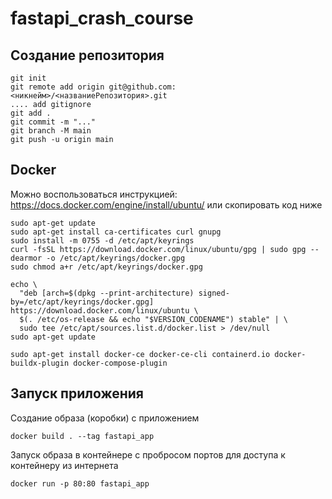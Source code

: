 # fastapi_crash_course

## Создание репозитория

````
git init
git remote add origin git@github.com:<никнейм>/<названиеРепозитория>.git
.... add gitignore
git add .
git commit -m "..."
git branch -M main
git push -u origin main
````

## Docker

Можно воспользоваться инструкцией: https://docs.docker.com/engine/install/ubuntu/ или скопировать код ниже

````
sudo apt-get update
sudo apt-get install ca-certificates curl gnupg
sudo install -m 0755 -d /etc/apt/keyrings
curl -fsSL https://download.docker.com/linux/ubuntu/gpg | sudo gpg --dearmor -o /etc/apt/keyrings/docker.gpg
sudo chmod a+r /etc/apt/keyrings/docker.gpg

echo \
  "deb [arch=$(dpkg --print-architecture) signed-by=/etc/apt/keyrings/docker.gpg] https://download.docker.com/linux/ubuntu \
  $(. /etc/os-release && echo "$VERSION_CODENAME") stable" | \
  sudo tee /etc/apt/sources.list.d/docker.list > /dev/null
sudo apt-get update

sudo apt-get install docker-ce docker-ce-cli containerd.io docker-buildx-plugin docker-compose-plugin
````

## Запуск приложения

Создание образа (коробки) с приложением

````
docker build . --tag fastapi_app
````

Запуск образа в контейнере с пробросом портов для доступа к контейнеру из интернета

````
docker run -p 80:80 fastapi_app
````
